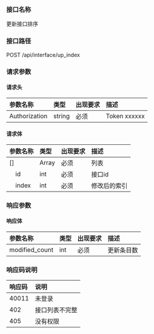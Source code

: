 ### 接口名称
更新接口排序

### 接口路径
POST /api/interface/up_index

### 请求参数

#### 请求头

参数名称      | 类型   | 出现要求 | 描述
:-------------|:-------|:-------|:------------
Authorization | string | 必须     | Token xxxxxx

#### 请求体

参数名称    | 类型  | 出现要求 | 描述
:-----------|:------|:-------|:------
[]          | Array | 必须     | 列表
&emsp;id    | int   | 必须     | 接口id
&emsp;index | int   | 必须     | 修改后的索引

### 响应参数

#### 响应体

参数名称       | 类型 | 出现要求 | 描述
:--------------|:-----|:-------|:-----
modified_count | int  | 必须     | 更新条目数

### 响应码说明

响应码 | 说明
:------|:-------
40011  | 未登录
402    | 接口列表不完整
405    | 没有权限